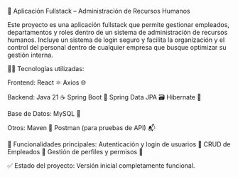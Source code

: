 🧾 Aplicación Fullstack – Administración de Recursos Humanos

Este proyecto es una aplicación fullstack que permite gestionar empleados, departamentos y roles dentro de un sistema de administración de recursos humanos. Incluye un sistema de login seguro y facilita la organización y el control del personal dentro de cualquier empresa que busque optimizar su gestión interna.

👨‍💻 Tecnologías utilizadas:

Frontend:
React ⚛️
Axios 🌐

Backend:
Java 21 ☕
Spring Boot 🌱
Spring Data JPA 🗃️
Hibernate 🔄

Base de Datos:
MySQL 🐬

Otros:
Maven 🧰
Postman (para pruebas de API) 📬

🔧 Funcionalidades principales:
Autenticación y login de usuarios 🔐
CRUD de Empleados 👥
Gestión de perfiles y permisos 🔧

✅ Estado del proyecto:
Versión inicial completamente funcional.
